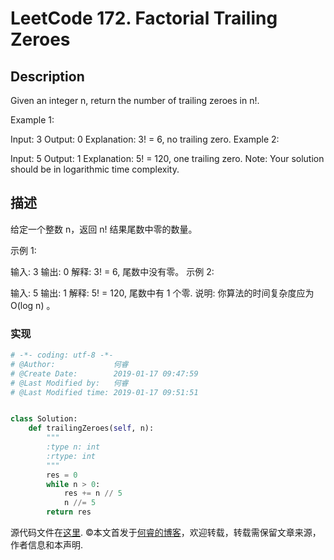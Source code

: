 # LeetCode 172. Factorial Trailing Zeroes

## Description

Given an integer n, return the number of trailing zeroes in n!.

Example 1:

Input: 3
Output: 0
Explanation: 3! = 6, no trailing zero.
Example 2:

Input: 5
Output: 1
Explanation: 5! = 120, one trailing zero.
Note: Your solution should be in logarithmic time complexity.

## 描述

给定一个整数 n，返回 n! 结果尾数中零的数量。

示例 1:

输入: 3
输出: 0
解释: 3! = 6, 尾数中没有零。
示例 2:

输入: 5
输出: 1
解释: 5! = 120, 尾数中有 1 个零.
说明: 你算法的时间复杂度应为 O(log n) 。

### 实现

```python
# -*- coding: utf-8 -*-
# @Author:             何睿
# @Create Date:        2019-01-17 09:47:59
# @Last Modified by:   何睿
# @Last Modified time: 2019-01-17 09:51:51


class Solution:
    def trailingZeroes(self, n):
        """
        :type n: int
        :rtype: int
        """
        res = 0
        while n > 0:
            res += n // 5
            n //= 5
        return res
```

源代码文件在[这里](https://github.com/ruicore/Algorithm/blob/master/Leetcode/2019-01-17-172-Factorial-Trailing-Zeroes.py).
©本文首发于[何睿的博客](https://www.ruicore.cn/leetcode-172-factorial-trailing-zeroes/)，欢迎转载，转载需保留文章来源，作者信息和本声明.
